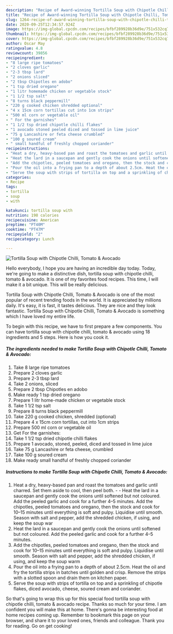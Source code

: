 ```yaml
---
description: "Recipe of Award-winning Tortilla Soup with Chipotle Chilli, Tomato &amp;amp; Avocado"
title: "Recipe of Award-winning Tortilla Soup with Chipotle Chilli, Tomato &amp;amp; Avocado"
slug: 1264-recipe-of-award-winning-tortilla-soup-with-chipotle-chilli-tomato-and-amp-avocado
date: 2020-09-25T12:34:57.924Z
image: https://img-global.cpcdn.com/recipes/bfbf289928b36d9e/751x532cq70/tortilla-soup-with-chipotle-chilli-tomato-avocado-recipe-main-photo.jpg
thumbnail: https://img-global.cpcdn.com/recipes/bfbf289928b36d9e/751x532cq70/tortilla-soup-with-chipotle-chilli-tomato-avocado-recipe-main-photo.jpg
cover: https://img-global.cpcdn.com/recipes/bfbf289928b36d9e/751x532cq70/tortilla-soup-with-chipotle-chilli-tomato-avocado-recipe-main-photo.jpg
author: Oscar May
ratingvalue: 4.8
reviewcount: 39856
recipeingredient:
- "8 large ripe tomatoes"
- "2 cloves garlic"
- "2-3 tbsp lard"
- "2 onions sliced"
- "2 tbsp Chipotles en adobo"
- "1 tsp dried oregano"
- "1 litr homemade chicken or vegetable stock"
- "1 1/2 tsp salt"
- "8 turns black peppermill"
- "220 g cooked chicken shredded optional"
- "4 x 15cm corn tortillas cut into 1cm strips"
- "500 ml corn or vegetable oil"
- " For the garnishes"
- "1 1/2 tsp dried chipotle chilli flakes"
- "1 avocado stoned peeled diced and tossed in lime juice"
- "75 g Lancashire or feta cheese crumbled"
- "100 g soured cream"
- " small handful of freshly chopped coriander"
recipeinstructions:
- "Heat a dry, heavy-based pan and roast the tomatoes and garlic until charred. Set them aside to cool, then peel both.  Heat the lard in a saucepan and gently cook the onions until softened but not coloured. Add the peeled garlic and cook for a further 4–5 minutes. Add the chipotles, peeled tomatoes and oregano, then the stock and cook for 10–15 minutes until everything is soft and pulpy. Liquidise until smooth. Season with salt and pepper, add the shredded chicken, if using, and keep the soup war"
- "Heat the lard in a saucepan and gently cook the onions until softened but not coloured. Add the peeled garlic and cook for a further 4–5 minutes."
- "Add the chipotles, peeled tomatoes and oregano, then the stock and cook for 10–15 minutes until everything is soft and pulpy. Liquidise until smooth. Season with salt and pepper, add the shredded chicken, if using, and keep the soup warm"
- "Pour the oil into a frying pan to a depth of about 2.5cm. Heat the oil and fry the tortilla strips in batches until golden and crisp. Remove the strips with a slotted spoon and drain them on kitchen paper."
- "Serve the soup with strips of tortilla on top and a sprinkling of chipotle flakes, diced avocado, cheese, soured cream and coriander."
categories:
- Recipe
tags:
- tortilla
- soup
- with

katakunci: tortilla soup with 
nutrition: 198 calories
recipecuisine: American
preptime: "PT40M"
cooktime: "PT47M"
recipeyield: "2"
recipecategory: Lunch

---
```



![Tortilla Soup with Chipotle Chilli, Tomato &amp; Avocado](https://img-global.cpcdn.com/recipes/bfbf289928b36d9e/751x532cq70/tortilla-soup-with-chipotle-chilli-tomato-avocado-recipe-main-photo.jpg)

Hello everybody, I hope you are having an incredible day today. Today, we're going to make a distinctive dish, tortilla soup with chipotle chilli, tomato &amp; avocado. It is one of my favorites food recipes. This time, I will make it a bit unique. This will be really delicious.



Tortilla Soup with Chipotle Chilli, Tomato &amp; Avocado is one of the most popular of recent trending foods in the world. It is appreciated by millions daily. It's easy, it is fast, it tastes delicious. They are nice and they look fantastic. Tortilla Soup with Chipotle Chilli, Tomato &amp; Avocado is something which I have loved my entire life.


To begin with this recipe, we have to first prepare a few components. You can have tortilla soup with chipotle chilli, tomato &amp; avocado using 18 ingredients and 5 steps. Here is how you cook it.

<!--inarticleads1-->

##### The ingredients needed to make Tortilla Soup with Chipotle Chilli, Tomato &amp; Avocado:

1. Take 8 large ripe tomatoes
1. Prepare 2 cloves garlic
1. Prepare 2-3 tbsp lard
1. Take 2 onions, sliced
1. Prepare 2 tbsp Chipotles en adobo
1. Make ready 1 tsp dried oregano
1. Prepare 1 litr home-made chicken or vegetable stock
1. Take 1 1/2 tsp salt
1. Prepare 8 turns black peppermill
1. Take 220 g cooked chicken, shredded (optional)
1. Prepare 4 x 15cm corn tortillas, cut into 1cm strips
1. Prepare 500 ml corn or vegetable oil
1. Get  For the garnishes:
1. Take 1 1/2 tsp dried chipotle chilli flakes
1. Prepare 1 avocado, stoned, peeled, diced and tossed in lime juice
1. Take 75 g Lancashire or feta cheese, crumbled
1. Take 100 g soured cream
1. Make ready  small handful of freshly chopped coriander




<!--inarticleads2-->

##### Instructions to make Tortilla Soup with Chipotle Chilli, Tomato &amp; Avocado:

1. Heat a dry, heavy-based pan and roast the tomatoes and garlic until charred. Set them aside to cool, then peel both. -  - Heat the lard in a saucepan and gently cook the onions until softened but not coloured. Add the peeled garlic and cook for a further 4–5 minutes. Add the chipotles, peeled tomatoes and oregano, then the stock and cook for 10–15 minutes until everything is soft and pulpy. Liquidise until smooth. Season with salt and pepper, add the shredded chicken, if using, and keep the soup war
1. Heat the lard in a saucepan and gently cook the onions until softened but not coloured. Add the peeled garlic and cook for a further 4–5 minutes.
1. Add the chipotles, peeled tomatoes and oregano, then the stock and cook for 10–15 minutes until everything is soft and pulpy. Liquidise until smooth. Season with salt and pepper, add the shredded chicken, if using, and keep the soup warm
1. Pour the oil into a frying pan to a depth of about 2.5cm. Heat the oil and fry the tortilla strips in batches until golden and crisp. Remove the strips with a slotted spoon and drain them on kitchen paper.
1. Serve the soup with strips of tortilla on top and a sprinkling of chipotle flakes, diced avocado, cheese, soured cream and coriander.




So that's going to wrap this up for this special food tortilla soup with chipotle chilli, tomato &amp; avocado recipe. Thanks so much for your time. I am confident you will make this at home. There's gonna be interesting food at home recipes coming up. Remember to bookmark this page on your browser, and share it to your loved ones, friends and colleague. Thank you for reading. Go on get cooking!
